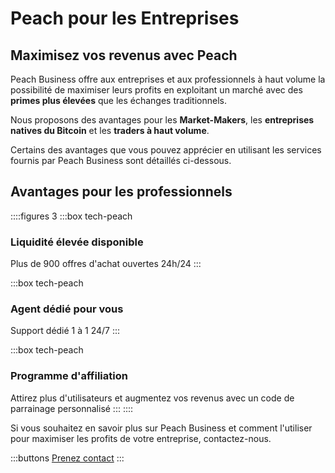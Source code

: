 # Peach pour les Entreprises

## Maximisez vos revenus avec Peach

Peach Business offre aux entreprises et aux professionnels à haut volume la possibilité de maximiser leurs profits en exploitant un marché avec des **primes plus élevées** que les échanges traditionnels.

Nous proposons des avantages pour les **Market-Makers**, les **entreprises natives du Bitcoin** et les **traders à haut volume**.

Certains des avantages que vous pouvez apprécier en utilisant les services fournis par Peach Business sont détaillés ci-dessous.

## Avantages pour les professionnels

::::figures 3
:::box tech-peach

### Liquidité élevée disponible

Plus de 900 offres d'achat ouvertes 24h/24
:::

:::box tech-peach

### Agent dédié pour vous

Support dédié 1 à 1 24/7
:::

:::box tech-peach

### Programme d'affiliation

Attirez plus d'utilisateurs et augmentez vos revenus avec un code de parrainage personnalisé
:::
::::

Si vous souhaitez en savoir plus sur Peach Business et comment l'utiliser pour maximiser les profits de votre entreprise, contactez-nous.

:::buttons
[Prenez contact](mailto:$contactEmail$)
:::
